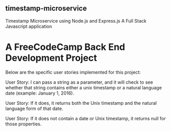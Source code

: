 ## timestamp-microservice
Timestamp Microservice  using Node.js and Express.js
A Full Stack Javascript application

# A FreeCodeCamp Back End Development Project

Below are the specific user stories implemented for this project:

User Story: I can pass a string as a parameter, and it will check to see whether that string contains either a unix timestamp or a natural language date (example: January 1, 2016).

User Story: If it does, it returns both the Unix timestamp and the natural language form of that date.

User Story: If it does not contain a date or Unix timestamp, it returns null for those properties.
